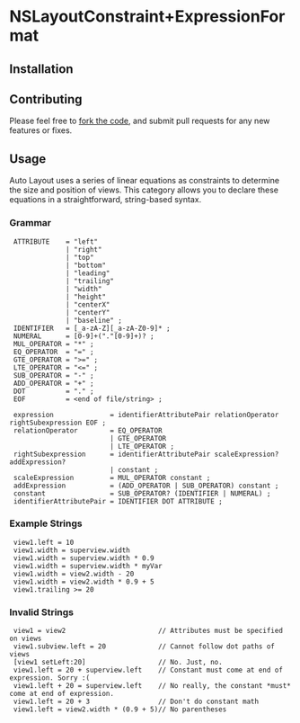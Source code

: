 # NSLayoutConstraint+ExpressionFormat

## Installation

## Contributing
Please feel free to [fork the code](https://github.com/enderlabs/NSLayoutConstraint-ExpressionFormat), and submit pull requests for any new features or fixes.

## Usage

Auto Layout uses a series of linear equations as constraints to determine the size and position of views. This category allows you to declare these equations in a straightforward, string-based syntax.

### Grammar

     ATTRIBUTE    = "left"
                  | "right"
                  | "top"
                  | "bottom"
                  | "leading"
                  | "trailing"
                  | "width"
                  | "height"
                  | "centerX"
                  | "centerY"
                  | "baseline" ;
     IDENTIFIER   = [_a-zA-Z][_a-zA-Z0-9]* ;
     NUMERAL      = [0-9]+("."[0-9]+)? ;
     MUL_OPERATOR = "*" ;
     EQ_OPERATOR  = "=" ;
     GTE_OPERATOR = ">=" ;
     LTE_OPERATOR = "<=" ;
     SUB_OPERATOR = "-" ;
     ADD_OPERATOR = "+" ;
     DOT          = "." ;
     EOF          = <end of file/string> ;

     expression              = identifierAttributePair relationOperator rightSubexpression EOF ;
     relationOperator        = EQ_OPERATOR
                             | GTE_OPERATOR
                             | LTE_OPERATOR ;
     rightSubexpression      = identifierAttributePair scaleExpression? addExpression?
                             | constant ;
     scaleExpression         = MUL_OPERATOR constant ;
     addExpression           = (ADD_OPERATOR | SUB_OPERATOR) constant ;
     constant                = SUB_OPERATOR? (IDENTIFIER | NUMERAL) ;
     identifierAttributePair = IDENTIFIER DOT ATTRIBUTE ;

### Example Strings

     view1.left = 10
     view1.width = superview.width
     view1.width = superview.width * 0.9
     view1.width = superview.width * myVar
     view1.width = view2.width - 20
     view1.width = view2.width * 0.9 + 5
     view1.trailing >= 20

### Invalid Strings
     view1 = view2                       // Attributes must be specified on views
     view1.subview.left = 20             // Cannot follow dot paths of views
     [view1 setLeft:20]                  // No. Just, no.
     view1.left = 20 + superview.left    // Constant must come at end of expression. Sorry :(
     view1.left + 20 = superview.left    // No really, the constant *must* come at end of expression.
     view1.left = 20 + 3                 // Don't do constant math
     view1.left = view2.width * (0.9 + 5)// No parentheses